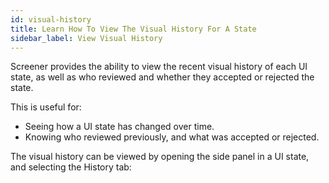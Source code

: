 ```yaml
---
id: visual-history
title: Learn How To View The Visual History For A State
sidebar_label: View Visual History
---
```


Screener provides the ability to view the recent visual history of each UI state, as well as who reviewed and whether they accepted or rejected the state.

This is useful for:

* Seeing how a UI state has changed over time.
* Knowing who reviewed previously, and what was accepted or rejected.

The visual history can be viewed by opening the side panel in a UI state, and selecting the History tab:
